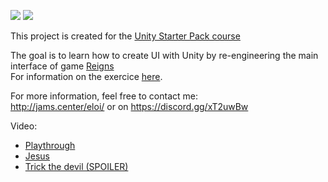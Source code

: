 ![](http://gameranx.com/wp-content/uploads/2016/08/ReignsHeader.png)
![](https://lh3.googleusercontent.com/yxbscdUImI4zB2WapxYP9VURqxCTRaeBnZyO-DyRFj6JbMcVM5uOHFnaRXsfeh4zaec=h900)


This project is created for the [Unity Starter Pack course](https://github.com/JamsCenter/2017_10_16_UnityStarterPack/wiki/M%237011)

The goal is to learn how to create UI with Unity by re-engineering the main interface of game [Reigns](http://store.steampowered.com/app/474750/Reigns/)      
For information on the exercice [here](
https://github.com/JamsCenter/2017_10_16_UnityStarterPack/wiki/M%237011).       
      
For more information, feel free to contact me:      
http://jams.center/eloi/ or on https://discord.gg/xT2uwBw



Video:
- [Playthrough](https://www.youtube.com/watch?v=0_MQoGCUF1I&list=PLBqXrq67D6opWAPG6E07KU8XUmnJP53dg)
- [Jesus](https://www.youtube.com/watch?v=c5Gt50VxhJA)
- [Trick the devil (SPOILER)](https://youtu.be/rbCqkfCVHjQ)
